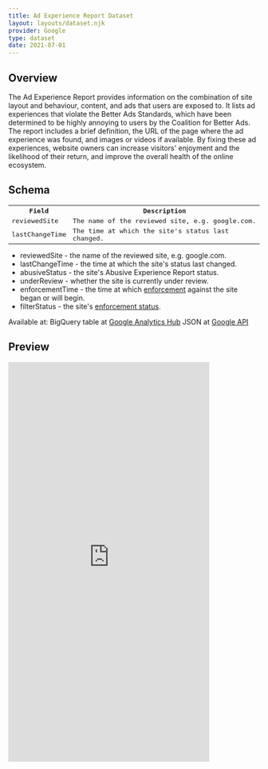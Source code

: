 ```yaml
---
title: Ad Experience Report Dataset
layout: layouts/dataset.njk
provider: Google
type: dataset
date: 2021-07-01
---
```


## Overview

The Ad Experience Report provides information on the combination of site layout
and behaviour, content, and ads that users are exposed to. It lists ad
experiences that violate the Better Ads Standards, which have been determined to
be highly annoying to users by the Coalition for Better Ads. The report includes
a brief definition, the URL of the page where the ad experience was found, and
images or videos if available. By fixing these ad experiences, website owners
can increase visitors' enjoyment and the likelihood of their return, and improve
the overall health of the online ecosystem.

## Schema

<table style="font-family: monospace;">
  <tr>
    <th>Field</th>
    <th>Description</th>
  </tr>
  <tr>
    <td>reviewedSite</td>
    <td>The name of the reviewed site, e.g. google.com.</td>
  </tr>
  <tr>
    <td>lastChangeTime</td>
    <td>The time at which the site's status last changed.</td>
  </tr>
  <!-- Add more schema fields as needed -->
</table>

- reviewedSite - the name of the reviewed site, e.g. google.com.
- lastChangeTime - the time at which the site's status last changed.
- abusiveStatus - the site's Abusive Experience Report status.
- underReview - whether the site is currently under review.
- enforcementTime - the time at which
  [enforcement](https://support.google.com/webtools/answer/7538608) against the
  site began or will begin.
- filterStatus - the site's
  [enforcement status](https://support.google.com/webtools/answer/7538608).

Available at: BigQuery table at
[Google Analytics Hub](https://console.cloud.google.com/bigquery/analytics-hub/exchanges/projects/390347019852/locations/us/dataExchanges/data_hub_186a1c3eafa/listings/ad_experience_report_186a1de7b19)
JSON at [Google API](https://developers.google.com/ad-experience-report)

## Preview

<iframe width="80%" height=800px src="https://lookerstudio.google.com/embed/reporting/6909fab3-b9d3-4f92-b355-b17ab4f07c3e/page/fZGHD" frameborder="0" style="border:0" allowfullscreen></iframe>
